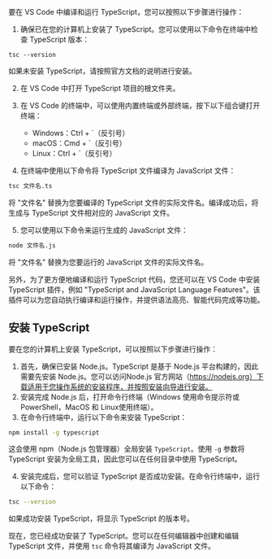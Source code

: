 要在 VS Code 中编译和运行 TypeScript，您可以按照以下步骤进行操作：

 1. 确保已在您的计算机上安装了 TypeScript。您可以使用以下命令在终端中检查 TypeScript 版本：
```shell
tsc --version
```

如果未安装 TypeScript，请按照官方文档的说明进行安装。

 2. 在 VS Code 中打开 TypeScript 项目的根文件夹。

 3. 在 VS Code 的终端中，可以使用内置终端或外部终端，按下以下组合键打开终端：
    - Windows：Ctrl + `（反引号）
    - macOS：Cmd + `（反引号）
    - Linux：Ctrl + `（反引号）

 4. 在终端中使用以下命令将 TypeScript 文件编译为 JavaScript 文件：

```bash
tsc 文件名.ts
```
将 "文件名" 替换为您要编译的 TypeScript 文件的实际文件名。编译成功后，将生成与 TypeScript 文件相对应的 JavaScript 文件。

 5. 您可以使用以下命令来运行生成的 JavaScript 文件：
```bash
node 文件名.js
```
将 "文件名" 替换为您要运行的 JavaScript 文件的实际文件名。

另外，为了更方便地编译和运行 TypeScript 代码，您还可以在 VS Code 中安装 TypeScript 插件，例如 "TypeScript and JavaScript Language Features"。该插件可以为您自动执行编译和运行操作，并提供语法高亮、智能代码完成等功能。


## 安装 TypeScript

要在您的计算机上安装 TypeScript，可以按照以下步骤进行操作：

 1. 首先，确保已安装 Node.js。TypeScript 是基于 Node.js 平台构建的，因此需要先安装 Node.js。您可以访问Node.js 官方网站（https://nodejs.org）下载适用于您操作系统的安装程序，并按照安装向导进行安装。
 2. 安装完成 Node.js 后，打开命令行终端（Windows 使用命令提示符或 PowerShell，MacOS 和 Linux使用终端）。
 3. 在命令行终端中，运行以下命令来安装 TypeScript：
```bash
npm install -g typescript
```
这会使用 npm（Node.js 包管理器）全局安装 `TypeScript`。使用 `-g` 参数将 TypeScript 安装为全局工具，因此您可以在任何目录中使用 TypeScript。

 4. 安装完成后，您可以验证 TypeScript 是否成功安装。在命令行终端中，运行以下命令：

```bash
tsc --version
```

如果成功安装 TypeScript，将显示 TypeScript 的版本号。

现在，您已经成功安装了 TypeScript。您可以在任何编辑器中创建和编辑 TypeScript 文件，并使用 `tsc` 命令将其编译为 JavaScript 文件。